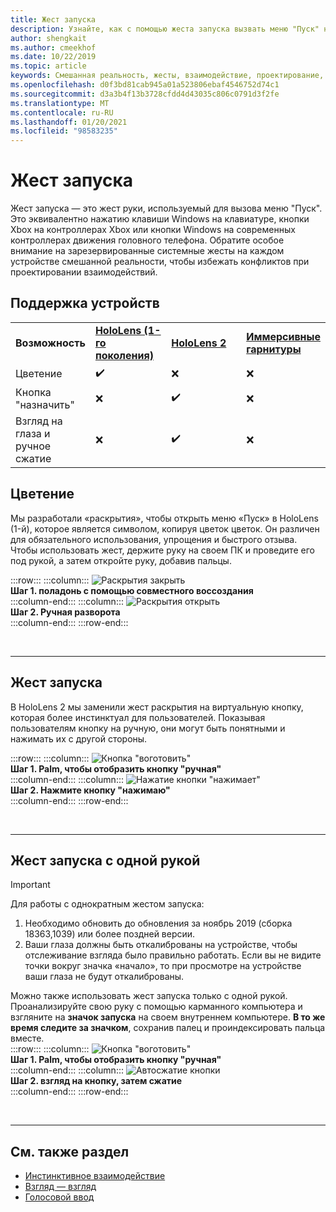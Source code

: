 ```yaml
---
title: Жест запуска
description: Узнайте, как с помощью жеста запуска вызвать меню "Пуск" на HoloLens и в Windows Mixed Reality.
author: shengkait
ms.author: cmeekhof
ms.date: 10/22/2019
ms.topic: article
keywords: Смешанная реальность, жесты, взаимодействие, проектирование, гарнитура смешанной реальности, гарнитура Windows Mixed Reality, гарнитура виртуальной реальности, HoloLens, МРТК, набор средств смешанной реальности, раскрытия
ms.openlocfilehash: d0f3bd81cab945a01a523806ebaf4546752d74c1
ms.sourcegitcommit: d3a3b4f13b3728cfdd4d43035c806c0791d3f2fe
ms.translationtype: MT
ms.contentlocale: ru-RU
ms.lasthandoff: 01/20/2021
ms.locfileid: "98583235"
---
```

# <a name="start-gesture"></a>Жест запуска

Жест запуска — это жест руки, используемый для вызова меню "Пуск". Это эквивалентно нажатию клавиши Windows на клавиатуре, кнопки Xbox на контроллерах Xbox или кнопки Windows на современных контроллерах движения головного телефона. Обратите особое внимание на зарезервированные системные жесты на каждом устройстве смешанной реальности, чтобы избежать конфликтов при проектировании взаимодействий.

## <a name="device-support"></a>Поддержка устройств

<table>
    <colgroup>
    <col width="25%" />
    <col width="25%" />
    <col width="25%" />
    <col width="25%" />
    </colgroup>
    <tr>
        <td><strong>Возможность</strong></td>
        <td><a href="/hololens/hololens1-hardware"><strong>HoloLens (1-го поколения)</strong></a></td>
        <td><a href="https://docs.microsoft.com/hololens/hololens2-hardware"><strong>HoloLens 2</strong></td>
        <td><a href="../discover/immersive-headset-hardware-details.md"><strong>Иммерсивные гарнитуры</strong></a></td>
    </tr>
     <tr>
        <td>Цветение</td>
        <td>✔️</td>
        <td>❌</td>
        <td>❌</td>
    </tr>
     <tr>
        <td>Кнопка "назначить"</td>
        <td>❌</td>
        <td>✔️</td>
        <td>❌</td>
    </tr>
    <tr>
        <td>Взгляд на глаза и ручное сжатие</td>
        <td>❌</td>
        <td>✔️</td>
        <td>❌</td>
    </tr>
</table>

## <a name="bloom"></a>Цветение

Мы разработали «раскрытия», чтобы открыть меню «Пуск» в HoloLens (1-й), которое является символом, копируя цветок цветок. Он различен для обязательного использования, упрощения и быстрого отзыва. Чтобы использовать жест, держите руку на своем ПК и проведите его под рукой, а затем откройте руку, добавив пальцы.

:::row:::
    :::column:::
        ![Раскрытия закрыть](images/bloom-close.png)<br>
        **Шаг 1. поладонь с помощью совместного воссоздания**<br>
    :::column-end:::
    :::column:::
        ![Раскрытия открыть](images/bloom-open.png)<br>
        **Шаг 2. Ручная разворота**<br>
    :::column-end:::
:::row-end:::

<br>

---

## <a name="start-gesture"></a>Жест запуска

В HoloLens 2 мы заменили жест раскрытия на виртуальную кнопку, которая более инстинктуал для пользователей. Показывая пользователям кнопку на ручную, они могут быть понятными и нажимать их с другой стороны.

:::row:::
    :::column:::
        ![Кнопка "воготовить"](images/wrist-button-ready.png)<br>
        **Шаг 1. Palm, чтобы отобразить кнопку "ручная"**<br>
    :::column-end:::
    :::column:::
        ![Нажатие кнопки "нажимает"](images/wrist-button-press.png)<br>
        **Шаг 2. Нажмите кнопку "нажимаю"**<br>
    :::column-end:::
:::row-end:::

<br>

---

## <a name="one-handed-start-gesture"></a>Жест запуска с одной рукой

> [!IMPORTANT]
> Для работы с однократным жестом запуска:
>
> 1. Необходимо обновить до обновления за ноябрь 2019 (сборка 18363,1039) или более поздней версии.
> 1. Ваши глаза должны быть откалиброваны на устройстве, чтобы отслеживание взгляда было правильно работать. Если вы не видите точки вокруг значка «начало», то при просмотре на устройстве ваши глаза не будут откалиброваны.

Можно также использовать жест запуска только с одной рукой. Проанализируйте свою руку с помощью карманного компьютера и взгляните на **значок запуска** на своем внутреннем компьютере. **В то же время следите за значком**, сохранив палец и проиндексировать пальца вместе.<br>
:::row:::
    :::column:::
        ![Кнопка "воготовить"](images/wrist-button-ready.png)<br>
        **Шаг 1. Palm, чтобы отобразить кнопку "ручная"**<br>
    :::column-end:::
    :::column:::
        ![Автосжатие кнопки](images/wrist-button-pinch.png)<br>
        **Шаг 2. взгляд на кнопку, затем сжатие**<br>
    :::column-end:::
:::row-end:::

<br>

---

## <a name="see-also"></a>См. также раздел

* [Инстинктивное взаимодействие](interaction-fundamentals.md)
* [Взгляд — взгляд](eye-tracking.md)
* [Голосовой ввод](voice-input.md)